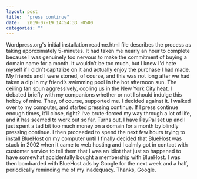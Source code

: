 ```yaml
---
layout: post
title:  "press continue"
date:   2019-07-19 14:54:33 -0500
categories: ""
---
```


Wordpress.org's initial installation readme.html file describes the process as taking approximately 5-minutes. It had taken me nearly an hour to complete because I was genuinely too nervous to make the commitment of buying a domain name for a month. It wouldn't be too much, but I knew I'd hate myself if I didn't capitalize on it and actually enjoy the purchase I had made.
My friends and I were stoned, of course, and this was not long after we had taken a dip in my friend’s swimming pool in the hot afternoon sun. The ceiling fan spun aggressively, cooling us in the New York City heat. I debated briefly with my companions whether or not I should indulge this hobby of mine. They, of course, supported me. I decided against it. <!--more-->
I walked over to my computer, and started pressing continue. If I press continue enough times, it’ll close, right? I’ve brute-forced my way through a lot of life, and it has seemed to work out so far. Turns out, I have PayPal set up and I just spent a tad bit too much money on a domain for a month by blindly pressing continue. I then proceeded to spend the next few hours trying to install BlueHost on my computer until I finally decided that BlueHost was stuck in 2002 when it came to web hosting and I calmly got in contact with customer service to tell them that I was an idiot that just so happened to have somewhat accidentally bought a membership with BlueHost. I was then bombarded with BlueHost ads by Google for the next week and a half, periodically reminding me of my inadequacy. Thanks, Google.
